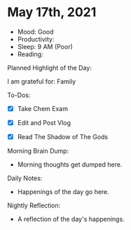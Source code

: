# May 17th, 2021

- Mood: Good
- Productivity: 
- Sleep: 9 AM (Poor)
- Reading: 

Planned Highlight of the Day: 

I am grateful for: Family

To-Dos:
- [x] Take Chem Exam
- [x] Edit and Post Vlog
- [x] Read The Shadow of The Gods


Morning Brain Dump:
- Morning thoughts get dumped here.

Daily Notes:
- Happenings of the day go here.


Nightly Reflection: 
- A reflection of the day's happenings.





